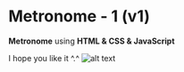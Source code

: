 # Metronome - 1 (v1)
**Metronome** using **HTML & CSS & JavaScript**

I hope you like it ^.^
![alt text](https://github.com/vitaminarts/webmaster.uix/blob/main/18%20-%20Metronome%20-%201%20(v1)/preview.jpg "Metronome")

